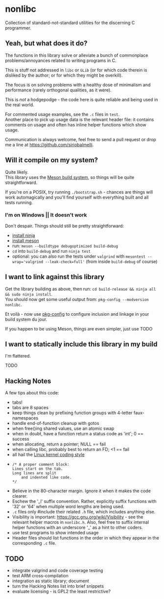 # nonlibc
Collection of standard-not-standard utilities for the discerning C programmer.


## Yeah, but what does it do?
The functions in this library solve or alleviate a bunch of commonplace
	problems/annoyances related to writing programs in C.

This is stuff not addressed in `libc` or `GLib`
	(or for which code therein is disliked by the author;
	or for which they might be overkill).

The focus is on solving problems with a healthy dose of minimalism
	and performance (rarely orthogonal qualities, as it were).

This is *not* a hodgepodge - the code here is quite reliable
	and being used in the real world.

For commented usage examples, see the `.c` files in `test`. \
Another place to pick up usage data is the relevant header file:
	it contains comments on usage and often has inline
	helper functions which show usage.

Communication is always welcome, feel free to send a pull request
	or drop me a line at <https://github.com/siriobalmelli>.


## Will it compile on my system?
Quite likely. \
This library uses the [Meson build system](http://mesonbuild.com/index.html),
	so things will be quite straightforward.

If you're on a POSIX, try running `./bootstrap.sh` - chances are things will work
	automagically and you'll find yourself with everything built and all tests running.

### I'm on Windows || It doesn't work
Don't despair. Things should still be pretty straightforward:

-	[install ninja](https://ninja-build.org/)
-	[install meson](http://mesonbuild.com/Getting-meson.html)
-	run: `meson --buildtype debugoptimized build-debug`
-	`cd` into `build-debug` and run `ninja test`
-	optional: you can also run the tests under `valgrind` with
		`mesontest --wrap='valgrind --leak-check=full'`
		(from inside `build-debug` of course)


## I want to link against this library
Get the library building as above, then run: `cd build-release && ninja all && sudo ninja install`. \
You should now get some useful output from: `pkg-config --modversion nonlibc`.

Et voilà - now use [pkg-config](https://www.freedesktop.org/wiki/Software/pkg-config/)
	to configure inclusion and linkage in your build system du jour.

If you happen to be using Meson, things are even simpler, just use TODO


## I want to statically include this library in my build
I'm flattered.

TODO


## Hacking Notes
A few tips about this code:
-	tabs!
-	tabs are 8 spaces
-	keep things clean by prefixing function groups with 4-letter faux-namespaces
-	handle end-of-function cleanup with gotos
-	when free()ing shared values, use an atomic swap
-	when in doubt, have a function return a status code as 'int'; 0 == success
-	when allocating, return a pointer; NULL == fail
-	when calling libc, probably best to return an FD; <1 == fail
-	all hail the [Linux kernel coding style](https://01.org/linuxgraphics/gfx-docs/drm/process/coding-style.html)
-	```
	/* A proper comment block:
	Lines start on the tab.
	Long lines are split
		and indented like code.
	*/
	```
-	Believe in the 80-character margin. Ignore it when it makes the code clearer.
-	Eschew the '_l' suffix convention.
	Rather, explicitly suffix functions with '32' or '64' when multiple word
		lengths are being used.
-	`.c` files only #include their related `.h` file, which includes anything else.
-	Visibility is important: <https://gcc.gnu.org/wiki/Visibility> - see the
		relevant helper macros in `nonlibc.h`.
	Also, feel free to suffix internal helper functions with an underscore '_'
		as a hint to other coders.
-	use test programs to show intended usage
-	Header files should list functions in the order in which they appear in the
		corresponding `.c` file.
	

## TODO
-	integrate valgrind and code coverage testing
-	test ARM cross-compilation
-	integration as static library; document
-	turn the Hacking Notes list into brief snippets
-	evaluate licensing - is GPL2 the least restrictive?
